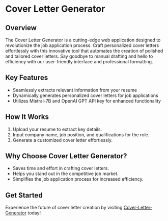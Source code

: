 # Cover Letter Generator

## Overview
The Cover Letter Generator is a cutting-edge web application designed to revolutionize the job application process. Craft personalized cover letters effortlessly with this innovative tool that automates the creation of polished and tailored cover letters. Say goodbye to manual drafting and hello to efficiency with our user-friendly interface and professional formatting.

## Key Features
- Seamlessly extracts relevant information from your resume
- Dynamically generates personalized cover letters for job applications
- Utilizes Mistral-7B and OpenAI GPT API key for enhanced functionality

## How It Works
1. Upload your resume to extract key details.
2. Input company name, job position, and qualifications for the role.
3. Generate a customized cover letter effortlessly.

## Why Choose Cover Letter Generator?
- Saves time and effort in crafting cover letters.
- Helps you stand out in the competitive job market.
- Simplifies the job application process for increased efficiency.

## Get Started
Experience the future of cover letter creation by visiting [Cover-Letter-Generator](https://cover-letter-generator-from-resume-mistral.streamlit.app/) today!
